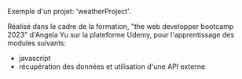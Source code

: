 Exemple d'un projet: 'weatherProject'.

Réalisé dans le cadre de la formation, "the web developper bootcamp 2023" d'Angela Yu sur la plateforme Udemy, pour l'apprentissage des modules suivants:
- javascript
- récupération des données et utilisation d'une API externe

